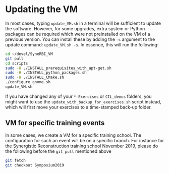 # Updating the VM
In most cases, typing `update_VM.sh` in a terminal will be sufficient to update the software. However, for some upgrades, extra system or Python packages can be required which were not preinstalled on the VM of a previous version. You can install these by adding the `-s` argument to the update command: `update_VM.sh -s`. In essence, this will run the following:

```sh
cd ~/devel/SyneRBI_VM
git pull
cd scripts
sudo -H ./INSTALL_prerequisites_with_apt-get.sh
sudo -H ./INSTALL_python_packages.sh
sudo -H ./INSTALL_CMake.sh
./configure_gnome.sh
update_VM.sh
```

If you have changed any of your `*-Exercises` or `CIL_demos` folders, you might want to use the
`update_with_backup_for_exercises.sh` script instead, which will first move your
exercises to a time-stamped back-up folder.

## VM for specific training events
In some cases, we create a VM for a specific training school. The configuration for such an event will be on a specific branch. For instance for the Synergistic Reconstruction training school November 2019, please do the following before the `git pull` mentioned above
```sh
git fetch
git checkout Symposium2019
